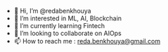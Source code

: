 - 👋 Hi, I’m @redabenkhouya
- 👀 I’m interested in ML, AI, Blockchain
- 🌱 I’m currently learning Fintech
- 💞️ I’m looking to collaborate on AIOps
- 📫 How to reach me : reda.benkhouya@gmail.com

<!---
redabenkhouya/redabenkhouya is a ✨ special ✨ repository because its `README.md` (this file) appears on your GitHub profile.
You can click the Preview link to take a look at your changes.
--->
